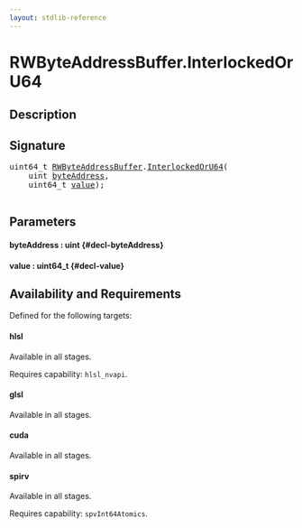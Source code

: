 ```yaml
---
layout: stdlib-reference
---
```


# RWByteAddressBuffer\.InterlockedOrU64

## Description





## Signature 

<pre>
uint64_t <a href="/stdlib-reference/types/RWByteAddressBuffer/index" class="code_type">RWByteAddressBuffer</a>.<a href="/stdlib-reference/types/RWByteAddressBuffer/InterlockedOrU64">InterlockedOrU64</a>(
    <span class="code_keyword">uint</span> <a href="/stdlib-reference/types/RWByteAddressBuffer/InterlockedOrU64#decl-byteAddress" class="code_param">byteAddress</a>,
    uint64_t <a href="/stdlib-reference/types/RWByteAddressBuffer/InterlockedOrU64#decl-value" class="code_param">value</a>);

</pre>

## Parameters

#### byteAddress  : uint {#decl-byteAddress}
#### value  : uint64\_t {#decl-value}

## Availability and Requirements

Defined for the following targets:

#### hlsl
Available in all stages.

Requires capability: `hlsl_nvapi`.
#### glsl
Available in all stages.

#### cuda
Available in all stages.

#### spirv
Available in all stages.

Requires capability: `spvInt64Atomics`.


